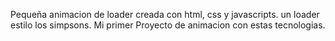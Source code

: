 Pequeña animacion de loader creada con html, css y javascripts.
un loader estilo los simpsons.
Mi primer Proyecto de animacion con estas tecnologias.
